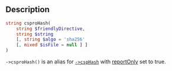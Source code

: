 ## Description
```php
string csproHash(
    string $friendlyDirective,
    string $string
    [, string $algo = 'sha256'
    [, mixed $isFile = null ] ]
)
```

`->csproHash()` is an alias for [`->cspHash`](cspHash) with [reportOnly](cspHash#reportOnly) set to true.